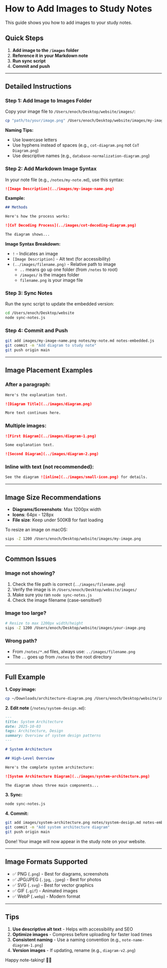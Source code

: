 # How to Add Images to Study Notes

This guide shows you how to add images to your study notes.

## Quick Steps

1. **Add image to the `/images` folder**
2. **Reference it in your Markdown note**
3. **Run sync script**
4. **Commit and push**

---

## Detailed Instructions

### Step 1: Add Image to Images Folder

Copy your image file to `/Users/enoch/Desktop/website/images/`:

```bash
cp "path/to/your/image.png" /Users/enoch/Desktop/website/images/my-image-name.png
```

**Naming Tips:**
- Use lowercase letters
- Use hyphens instead of spaces (e.g., `cot-diagram.png` not `CoT Diagram.png`)
- Use descriptive names (e.g., `database-normalization-diagram.png`)

### Step 2: Add Markdown Image Syntax

In your note file (e.g., `/notes/my-note.md`), use this syntax:

```markdown
![Image Description](../images/my-image-name.png)
```

**Example:**
```markdown
## Methods

Here's how the process works:

![CoT Decoding Process](../images/cot-decoding-diagram.png)

The diagram shows...
```

**Image Syntax Breakdown:**
- `!` - Indicates an image
- `[Image Description]` - Alt text (for accessibility)
- `(../images/filename.png)` - Relative path to image
  - `..` means go up one folder (from `/notes` to root)
  - `/images/` is the images folder
  - `filename.png` is your image file

### Step 3: Sync Notes

Run the sync script to update the embedded version:

```bash
cd /Users/enoch/Desktop/website
node sync-notes.js
```

### Step 4: Commit and Push

```bash
git add images/my-image-name.png notes/my-note.md notes-embedded.js
git commit -m "Add diagram to study note"
git push origin main
```

---

## Image Placement Examples

### After a paragraph:
```markdown
Here's the explanation text.

![Diagram Title](../images/diagram.png)

More text continues here.
```

### Multiple images:
```markdown
![First Diagram](../images/diagram-1.png)

Some explanation text.

![Second Diagram](../images/diagram-2.png)
```

### Inline with text (not recommended):
```markdown
See the diagram ![inline](../images/small-icon.png) for details.
```

---

## Image Size Recommendations

- **Diagrams/Screenshots**: Max 1200px width
- **Icons**: 64px - 128px
- **File size**: Keep under 500KB for fast loading

To resize an image on macOS:
```bash
sips -Z 1200 /Users/enoch/Desktop/website/images/my-image.png
```

---

## Common Issues

### Image not showing?
1. Check the file path is correct (`../images/filename.png`)
2. Verify the image is in `/Users/enoch/Desktop/website/images/`
3. Make sure you ran `node sync-notes.js`
4. Check the image filename (case-sensitive!)

### Image too large?
```bash
# Resize to max 1200px width/height
sips -Z 1200 /Users/enoch/Desktop/website/images/your-image.png
```

### Wrong path?
- From `/notes/*.md` files, always use: `../images/filename.png`
- The `..` goes up from `/notes` to the root directory

---

## Full Example

**1. Copy image:**
```bash
cp ~/Downloads/architecture-diagram.png /Users/enoch/Desktop/website/images/system-architecture.png
```

**2. Edit note** (`/notes/system-design.md`):
```markdown
---
title: System Architecture
date: 2025-10-03
tags: Architecture, Design
summary: Overview of system design patterns
---

# System Architecture

## High-Level Overview

Here's the complete system architecture:

![System Architecture Diagram](../images/system-architecture.png)

The diagram shows three main components...
```

**3. Sync:**
```bash
node sync-notes.js
```

**4. Commit:**
```bash
git add images/system-architecture.png notes/system-design.md notes-embedded.js
git commit -m "Add system architecture diagram"
git push origin main
```

Done! Your image will now appear in the study note on your website.

---

## Image Formats Supported

- ✅ PNG (`.png`) - Best for diagrams, screenshots
- ✅ JPG/JPEG (`.jpg`, `.jpeg`) - Best for photos
- ✅ SVG (`.svg`) - Best for vector graphics
- ✅ GIF (`.gif`) - Animated images
- ✅ WebP (`.webp`) - Modern format

---

## Tips

1. **Use descriptive alt text** - Helps with accessibility and SEO
2. **Optimize images** - Compress before uploading for faster load times
3. **Consistent naming** - Use a naming convention (e.g., `note-name-diagram-1.png`)
4. **Version images** - If updating, rename (e.g., `diagram-v2.png`)

Happy note-taking! 📝✨